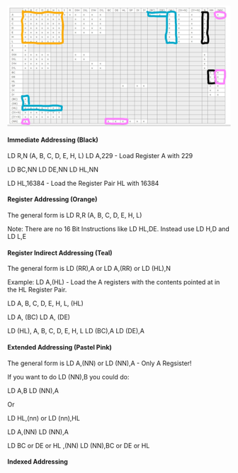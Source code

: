 
![Image of Yaktocat](https://github.com/spectrumcomputing/ZX-Machine-Code/blob/main/Registers.jpg)

#### Immediate Addressing (Black)

LD R,N (A, B, C, D, E, H, L)
LD A,229 - Load Register A with 229

LD BC,NN
LD DE,NN
LD HL,NN

LD HL,16384 - Load the Register Pair HL with 16384

#### Register Addressing  (Orange)

The general form is LD R,R (A, B, C, D, E, H, L)

Note: There are no 16 Bit Instructions like LD HL,DE. Instead use LD H,D and LD L,E

#### Register Indirect Addressing (Teal)

The general form is LD (RR),A or LD A,(RR) or LD (HL),N

Example: LD A,(HL) - Load the A registers with the contents pointed at in the HL Register Pair.

LD A, B, C, D, E, H, L, (HL) 

LD A, (BC)
LD A, (DE)

LD (HL), A, B, C, D, E, H, L 
LD (BC),A 
LD (DE),A 

#### Extended Addressing (Pastel Pink)

The general form is LD A,(NN) or LD (NN),A - Only A Regsister! 

If you want to do LD (NN),B you could do:

LD A,B
LD (NN),A

Or

LD HL,(nn) or LD (nn),HL

LD A,(NN)
LD (NN),A

LD BC or DE or HL ,(NN)
LD (NN),BC or DE or HL

#### Indexed Addressing
